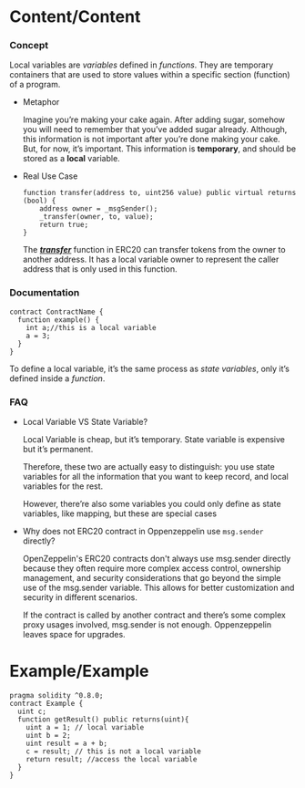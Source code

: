 # Content/Content

### Concept

Local variables are *variables* defined in *functions*. They are temporary containers that are used to store values within a specific section (function) of a program.

- Metaphor
    
    Imagine you’re making your cake again. After adding sugar, somehow you will need to remember that you’ve added sugar already. Although, this information is not important after you’re done making your cake. But, for now, it’s important. This information is **temporary**, and should be stored as a **local** variable. 
    
- Real Use Case
    
    ```solidity
    function transfer(address to, uint256 value) public virtual returns (bool) {
        address owner = _msgSender();
        _transfer(owner, to, value);
        return true;
    }
    ```
    
    The ***[transfer](https://github.com/OpenZeppelin/openzeppelin-contracts/blob/1523a4f071f101d4bcbffcd4b87dd1b03080ec26/contracts/token/ERC20/ERC20.sol#L118-L122)*** function in ERC20 can transfer tokens from the owner to another address. It has a local variable owner to represent the caller address that is only used in this function.
    

### Documentation

```solidity
contract ContractName {
  function example() {
    int a;//this is a local variable 
    a = 3;
  }
}
```

To define a local variable, it’s the same process as *state variables*, only it’s defined inside a *function*. 

### FAQ

- Local Variable VS State Variable?
    
    Local Variable is cheap, but it’s temporary. State variable is expensive but it’s permanent. 
    
    Therefore, these two are actually easy to distinguish: you use state variables for all the information that you want to keep record, and local variables for the rest. 
    
    However, there’re also some variables you could only define as state variables, like mapping, but these are special cases
    
- Why does not ERC20 contract in Oppenzeppelin use `msg.sender` directly?
    
    OpenZeppelin's ERC20 contracts don't always use msg.sender directly because they often require more complex access control, ownership management, and security considerations that go beyond the simple use of the msg.sender variable. This allows for better customization and security in different scenarios.
    
    If the contract is called by another contract and there’s some complex proxy usages involved, msg.sender is not enough. Oppenzeppelin leaves space for upgrades. 
    

# Example/Example

```solidity
pragma solidity ^0.8.0;
contract Example {
  uint c;
  function getResult() public returns(uint){
    uint a = 1; // local variable
    uint b = 2;
    uint result = a + b;
    c = result; // this is not a local variable
    return result; //access the local variable
  }
}
```
